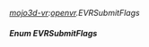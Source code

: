 _[mojo3d-vr](../../modules/mojo3d-vr/mojo3d-vr-module.md):[openvr](openvr:).EVRSubmitFlags_
##### Enum EVRSubmitFlags
